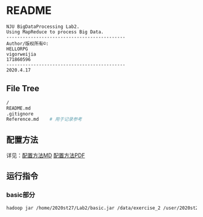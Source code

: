 # README

```wiki
NJU BigDataProcessing Lab2.
Using MapReduce to process Big Data.
--------------------------------------------
Author/版权所有©:
HELLORPG
vigorweijia
171860596
--------------------------------------------
2020.4.17
```



## File Tree

```bash
/
README.md
.gitignore
Reference.md	# 用于记录参考
```



## 配置方法

详见：[配置方法MD](./IDEA_Config.md) [配置方法PDF](./IDEA_Config.pdf)


## 运行指令

### basic部分
```bash
hadoop jar /home/2020st27/Lab2/basic.jar /data/exercise_2 /user/2020st27/Lab2/output/basic
```